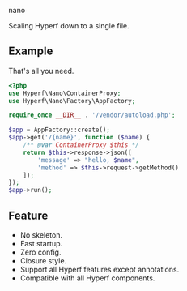 nano

Scaling Hyperf down to a single file.

## Example

That's all you need.

```php
<?php
use Hyperf\Nano\ContainerProxy;
use Hyperf\Nano\Factory\AppFactory;

require_once __DIR__ . '/vendor/autoload.php';

$app = AppFactory::create();
$app->get('/{name}', function ($name) {
    /** @var ContainerProxy $this */
    return $this->response->json([
        'message' => "hello, $name",
        'method' => $this->request->getMethod()
    ]);
});
$app->run();
```

## Feature
* No skeleton.
* Fast startup.
* Zero config.
* Closure style.
* Support all Hyperf features except annotations.
* Compatible with all Hyperf components.

